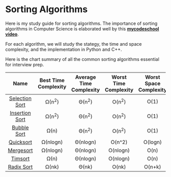 # Sorting Algorithms 
Here is my study guide for sorting algorithms. The importance of sorting algorithms in Computer Science is elaborated well by this [**mycodeschool video**](https://www.youtube.com/watch?v=pkkFqlG0Hds&list=PL2_aWCzGMAwKedT2KfDMB9YA5DgASZb3U&index=1).  

For each algorithm, we will study the stategy, the time and space complexity, and the implementation in Python and C++.

Here is the chart summary of all the common sorting algorithms  essential for interview prep.

| Name           | Best Time Complexity | Average Time Complexity  | Worst Time Complexity | Worst Space Complexity |
|:----------------:|:----------------------:|:--------------------------:|:-----------------------:|:------------------------:|
| [Selection Sort](Selection-Sort/SelectionSort.md) | Ω(n<sup>2</sup>)   | Θ(n<sup>2</sup>)   | O(n<sup>2</sup>)   | O(1)                   |
| [Insertion Sort](Insertion-Sort/InsertionSort.md) | Ω(n<sup>2</sup>)   | Θ(n<sup>2</sup>)   | O(n<sup>2</sup>)   | O(1)                   |
| [Bubble Sort](Bubble-Sort/BubbleSort.md)    | Ω(n)               | Θ(n<sup>2</sup>)   | O(n<sup>2</sup>)   | O(1)                   |
| [Quicksort](Quicksort/Quicksort.md)      | Ω(nlogn)           | Θ(nlogn)           | O(n^2)             | O(logn)                |
| [Mergesort](Mergesort/Mergesort.md)      | Ω(nlogn)           | Θ(nlogn)           | O(nlogn)           | O(n)                   |
| [Timsort](Timsort/Timsort.md)        | Ω(n)               | Θ(nlogn)           | O(nlogn)           | O(n)                   |
| [Radix Sort](Radix-Sort/RadixSort.md)     | Ω(nk)              | Θ(nk)              | O(nk)              | O(n+k)                 |